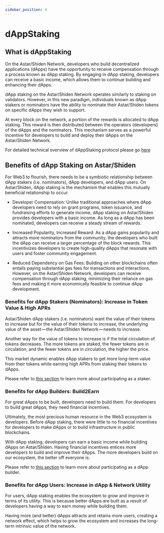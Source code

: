 ```yaml
---
sidebar_position: 4
---
```

# dAppStaking

## What is dAppStaking

On the Astar/Shiden Network, developers who build decentralized applications (dApps) have the opportunity to receive compensation through a process known as dApp staking. By engaging in dApp staking, developers can receive a basic income, which allows them to continue building and enhancing their dApps.

dApp staking on the Astar/Shiden Network operates similarly to staking on validators. However, in this new paradigm, individuals known as dApp stakers or nominators have the ability to nominate their Astar/Shiden tokens on specific dApps they wish to support.

At every block on the network, a portion of the rewards is allocated to dApp staking. This reward is then distributed between the operators (developers) of the dApps and the nominators. This mechanism serves as a powerful incentive for developers to build and deploy their dApps on the Astar/Shiden Network.

For detailed technical overview of dAppStaking protocol please go [here](/docs/learn/dapp-staking/dapp-staking-protocol.md)

## Benefits of dApp Staking on Astar/Shiden

For Web3 to flourish, there needs to be a symbiotic relationship between dApp stakers (i.e. nominators), dApp developers, and dApp users. On Astar/Shiden, dApp staking is the mechanism that enables this mutually beneficial relationship to occur.

- Developer Compensation: Unlike traditional approaches where dApp developers need to rely on grant programs, token issuance, and fundraising efforts to generate income, dApp staking on Astar/Shiden provides developers with a basic income. As long as a dApp has been nominated, developers can receive a steady stream of rewards.

- Increased Popularity, Increased Reward: As a dApp gains popularity and attracts more nominators from the community, the developers who built the dApp can receive a larger percentage of the block rewards. This incentivizes developers to create high-quality dApps that resonate with users and foster community engagement.

- Reduced Dependency on Gas Fees: Building on other blockchains often entails paying substantial gas fees for transactions and interactions. However, on the Astar/Shiden Network, developers can receive compensation through dApp staking, minimizing their reliance on gas fees and making it more economically feasible to continue dApp development.

### Benefits for dApp Stakers (Nominators): Increase in Token Value & High APRs

Astar/Shiden dApp stakers (i.e. nominators) want the value of their tokens to increase but for the value of their tokens to increase, the underlying value of the asset — the Astar/Shiden Network — needs to increase.

Another way for the value of tokens to increase is if the total circulation of tokens decreases. The more tokens are staked, the fewer tokens are in circulation, and the fewer tokens are in circulation, the higher the price.

This market dynamic enables dApp stakers to get more long-term value from their tokens while earning high APRs from staking their tokens to dApps.

Please refer to [this section](/docs/build/dapp-staking/for-stakers/) to learn more about participating as a staker.

### Benefits for dApp Builders: Build2Earn

For great dApps to be built, developers need to build them. For developers to build great dApps, they need financial incentives.

Ultimately, the most precious human resource in the Web3 ecosystem is developers. Before dApp staking, there were little to no financial incentives for developers to make dApps or to build infrastructure in public blockchains.

With dApp staking, developers can earn a basic income while building dApps on Astar/Shiden. Having financial incentives entices more developers to build and improve their dApps. The more developers build on our ecosystem, the better off everyone is.

Please refer to [this section](/docs/build/dapp-staking/for-devs/) to learn more about participating as a dApp builder.

### Benefits for dApp Users: Increase in dApp & Network Utility

For users, dApp staking enables the ecosystem to grow and improve in terms of its utility. This is because better dApps are built as a result of developers having a way to earn money while building them.

Having more (and better) dApps attracts and retains more users, creating a network effect, which helps to grow the ecosystem and increases the long-term intrinsic value of the network.